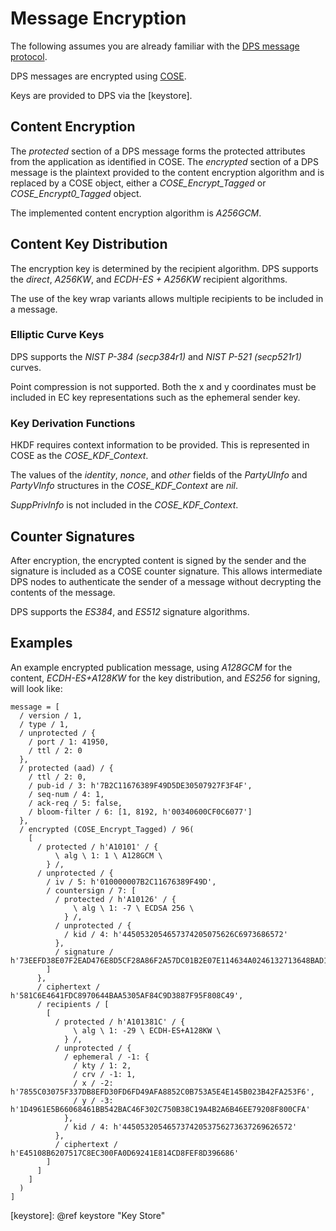 # Message Encryption
The following assumes you are already familiar with the
[DPS message protocol](Message-Protocol.md).

DPS messages are encrypted using
[COSE](https://tools.ietf.org/html/rfc8152).

Keys are provided to DPS via the [keystore].

## Content Encryption
The *protected* section of a DPS message forms the protected
attributes from the application as identified in COSE.  The
*encrypted* section of a DPS message is the plaintext provided to the
content encryption algorithm and is replaced by a COSE object,
either a *COSE_Encrypt_Tagged* or *COSE_Encrypt0_Tagged* object.

The implemented content encryption algorithm is *A256GCM*.

## Content Key Distribution
The encryption key is determined by the recipient algorithm.  DPS
supports the *direct*, *A256KW*, and *ECDH-ES + A256KW* recipient
algorithms.

The use of the key wrap variants allows multiple recipients to be
included in a message.

### Elliptic Curve Keys
DPS supports the *NIST P-384 (secp384r1)* and *NIST P-521 (secp521r1)*
curves.

Point compression is not supported.  Both the x and y coordinates must
be included in EC key representations such as the ephemeral sender
key.

### Key Derivation Functions
HKDF requires context information to be provided.  This is represented
in COSE as the *COSE_KDF_Context*.

The values of the *identity*, *nonce*, and *other* fields of the
*PartyUInfo* and *PartyVInfo* structures in the *COSE_KDF_Context* are
*nil*.

*SuppPrivInfo* is not included in the *COSE_KDF_Context*.

## Counter Signatures
After encryption, the encrypted content is signed by the sender and
the signature is included as a COSE counter signature.  This allows
intermediate DPS nodes to authenticate the sender of a message without
decrypting the contents of the message.

DPS supports the *ES384*, and *ES512* signature algorithms.

## Examples

An example encrypted publication message, using *A128GCM* for the
content, *ECDH-ES+A128KW* for the key distribution, and *ES256* for
signing, will look like:

~~~
message = [
  / version / 1,
  / type / 1,
  / unprotected / {
    / port / 1: 41950,
    / ttl / 2: 0
  },
  / protected (aad) / {
    / ttl / 2: 0,
    / pub-id / 3: h'7B2C11676389F49D5DE30507927F3F4F',
    / seq-num / 4: 1,
    / ack-req / 5: false,
    / bloom-filter / 6: [1, 8192, h'00340600CF0C6077']
  },
  / encrypted (COSE_Encrypt_Tagged) / 96(
    [
      / protected / h'A10101' / {
          \ alg \ 1: 1 \ A128GCM \
        } /,
      / unprotected / {
        / iv / 5: h'010000007B2C11676389F49D',
        / countersign / 7: [
          / protected / h'A10126' / {
              \ alg \ 1: -7 \ ECDSA 256 \
            } /,
          / unprotected / {
            / kid / 4: h'4450532054657374205075626C6973686572'
          },
          / signature / h'73EEFD38E07F2EAD476E8D5CF28A86F2A57DC01B2E07E114634A0246132713648BAD1BB380DB8C6101AE45046A1B56E4476439B59A0F4AE50B965827BE376DDF'
        ]
      },
      / ciphertext / h'581C6E4641FDC8970644BAA5305AF84C9D3887F95F808C49',
      / recipients / [
        [
          / protected / h'A101381C' / {
              \ alg \ 1: -29 \ ECDH-ES+A128KW \
            } /,
          / unprotected / {
            / ephemeral / -1: {
              / kty / 1: 2,
              / crv / -1: 1,
              / x / -2: h'7855C03075F337DB8EFD30FD6FD49AFA8852C0B753A5E4E145B023B42FA253F6',
              / y / -3: h'1D4961E5B66068461BB542BAC46F302C750B38C19A4B2A6B46EE79208F800CFA'
            },
            / kid / 4: h'44505320546573742053756273637269626572'
          },
          / ciphertext / h'E45108B6207517C8EC300FA0D69241E814CD8FEF8D396686'
        ]
      ]
    ]
  )
]
~~~

[keystore]: @ref keystore "Key Store"
